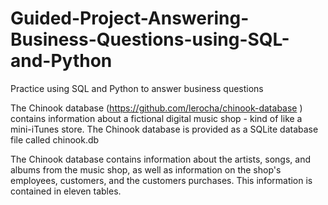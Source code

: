 # Guided-Project-Answering-Business-Questions-using-SQL-and-Python
Practice using SQL and Python to answer business questions

The Chinook database (https://github.com/lerocha/chinook-database
) contains information about a fictional digital music shop - kind of like a mini-iTunes store. The Chinook database is provided as a SQLite database file called chinook.db

The Chinook database contains information about the artists, songs, and albums from the music shop, as well as information on the shop's employees, customers, and the customers purchases. This information is contained in eleven tables.
